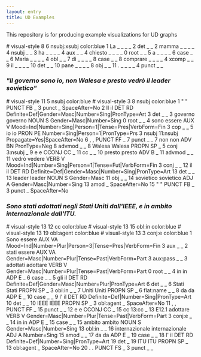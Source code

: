 ```yaml
---
layout: entry
title: UD Examples
---
```

This repository is for producing example visualizations for UD graphs

<div class="conllu-parse" tabs="yes" width="800" id="xsubj">
# visual-style  8 6 nsubj:xsubj color:blue
1 La  _ _ _ _ 2 det _ _
2 mamma _ _ _ _ 4 nsubj  _ _
3 ha  _ _ _ _ 4 aux  _ _
4 chiesto _ _ _ _ 0 root _ _
5 a _ _ _ _ 6 case   _ _
6 Maria  _ _ _ _ 4 obl   _ _
7 di  _ _ _ _ 8 case  _ _
8 comprare  _ _ _ _ 4  xcomp _ _
9 il  _ _ _ _ 10  det _ _
10  pane  _ _ _ _ 8 obj _ _
11  . _ _ _ _ 4 punct _ _
</div>


### <i>"Il governo sono io, non Walesa e presto vedrò il leader sovietico"</i>

<div class="conllu-parse" tabs="yes" id="tut-2947">
# visual-style 11 5 nsubj color:blue
# visual-style 3 8 nsubj color:blue
1	"	"	PUNCT	FB	_	3	punct	_	SpaceAfter=No
2	Il	il	DET	RD	Definite=Def|Gender=Masc|Number=Sing|PronType=Art	3	det	_	_
3	governo	governo	NOUN	S	Gender=Masc|Number=Sing	0	root	_	_
4	sono	essere	AUX	V	Mood=Ind|Number=Sing|Person=1|Tense=Pres|VerbForm=Fin	3	cop	_	_
5	io	io	PRON	PE	Number=Sing|Person=1|PronType=Prs	3	nsubj	11:nsubj	Propagate=Yes|SpaceAfter=No
6	,	,	PUNCT	FF	_	7	punct	_	_
7	non	non	ADV	BN	PronType=Neg	8	advmod	_	_
8	Walesa	Walesa	PROPN	SP	_	5	conj	3:nsubj	_
9	e	e	CCONJ	CC	_	11	cc	_	_
10	presto	presto	ADV	B	_	11	advmod	_	_
11	vedrò	vedere	VERB	V	Mood=Ind|Number=Sing|Person=1|Tense=Fut|VerbForm=Fin	3	conj	_	_
12	il	il	DET	RD	Definite=Def|Gender=Masc|Number=Sing|PronType=Art	13	det	_	_
13	leader	leader	NOUN	S	Gender=Masc	11	obj	_	_
14	sovietico	sovietico	ADJ	A	Gender=Masc|Number=Sing	13	amod	_	SpaceAfter=No
15	"	"	PUNCT	FB	_	3	punct	_	SpaceAfter=No
</div>

### <i>Sono stati adottati negli Stati Uniti dall'IEEE, e in ambito internazionale dall'ITU.</i>

<div class="conllu-parse" tabs="yes" id="tut-3427">
# visual-style 13 12 cc color:blue
# visual-style 13 15 obl:in color:blue
# visual-style 13 19 obl:agent color:blue
# visual-style 13 3 conj:e color:blue
1	Sono	essere	AUX	VA	Mood=Ind|Number=Plur|Person=3|Tense=Pres|VerbForm=Fin	3	aux	_	_
2	stati	essere	AUX	VA	Gender=Masc|Number=Plur|Tense=Past|VerbForm=Part	3	aux:pass	_	_
3	adottati	adottare	VERB	V	Gender=Masc|Number=Plur|Tense=Past|VerbForm=Part	0	root	_	_
4	in	in	ADP	E	_	6	case	_	_
5	gli	il	DET	RD	Definite=Def|Gender=Masc|Number=Plur|PronType=Art	6	det	_	_
6	Stati	Stati	PROPN	SP	_	3	obl:in	_	_
7	Uniti	Uniti	PROPN	SP	_	6	flat:name	_	_
8	da	da	ADP	E	_	10	case	_	_
9	l'	il	DET	RD	Definite=Def|Number=Sing|PronType=Art	10	det	_	_
10	IEEE	IEEE	PROPN	SP	_	3	obl:agent	_	SpaceAfter=No
11	,	,	PUNCT	FF	_	15	punct	_	_
12	e	e	CCONJ	CC	_	15	cc	13:cc	_
13	E12.1	adottare	VERB	V	Gender=Masc|Number=Plur|Tense=Past|VerbForm=Part  3 conj:e	_	_
14	in	in	ADP	E	_	15	case	_	_
15	ambito	ambito	NOUN	S	Gender=Masc|Number=Sing	13	obl:in	_	_
16	internazionale	internazionale	ADJ	A	Number=Sing	15	amod	_	_
17	da	da	ADP	E	_	19	case	_	_
18	l'	il	DET	RD	Definite=Def|Number=Sing|PronType=Art	19	det	_
19	ITU	ITU	PROPN	SP	_	13	obl:agent	_	SpaceAfter=No
20	.	.	PUNCT	FS	_	3	punct	_	_

</div>

